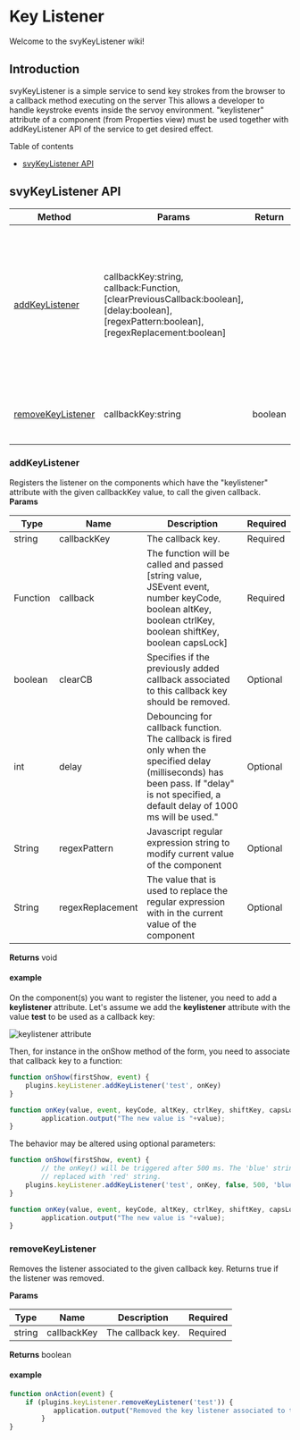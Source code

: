 # Key Listener

Welcome to the svyKeyListener wiki!

## Introduction

svyKeyListener is a simple service to send key strokes from the browser to a callback method executing on the server This allows a developer to handle keystroke events inside the servoy environment. "keylistener" attribute of a component (from Properties view) must be used together with addKeyListener API of the service to get desired effect.

Table of contents

* [svyKeyListener API](home-3.md#svykeylistener-api)

## svyKeyListener API

| Method                                           | Params                                                                                                                                          |  Return | Description                                                                                                                                  |
| ------------------------------------------------ | ----------------------------------------------------------------------------------------------------------------------------------------------- | :-----: | -------------------------------------------------------------------------------------------------------------------------------------------- |
| [addKeyListener](home-3.md#addkeylistener)       | callbackKey:string, callback:Function, \[clearPreviousCallback:boolean], \[delay:boolean], \[regexPattern:boolean], \[regexReplacement:boolean] |         | Registers the listener on the components which have the "keylistener" attribute with the given callbackKey value, to call the given callback |
| [removeKeyListener](home-3.md#removekeylistener) | callbackKey:string                                                                                                                              | boolean | Removes the listener associated to the given callback key                                                                                    |

### addKeyListener

Registers the listener on the components which have the "keylistener" attribute with the given callbackKey value, to call the given callback. **Params**

| Type     | Name             | Description                                                                                                                                                                                | Required |
| -------- | ---------------- | ------------------------------------------------------------------------------------------------------------------------------------------------------------------------------------------ | -------- |
| string   | callbackKey      | The callback key.                                                                                                                                                                          | Required |
| Function | callback         | The function will be called and passed \[string value, JSEvent event, number keyCode, boolean altKey, boolean ctrlKey, boolean shiftKey, boolean capsLock]                                 | Required |
| boolean  | clearCB          | Specifies if the previously added callback associated to this callback key should be removed.                                                                                              | Optional |
| int      | delay            | Debouncing for callback function. The callback is fired only when the specified delay (milliseconds) has been pass. If "delay" is not specified, a default delay of 1000 ms will be used." | Optional |
| String   | regexPattern     | Javascript regular expression string to modify current value of the component                                                                                                              | Optional |
| String   | regexReplacement | The value that is used to replace the regular expression with in the current value of the component                                                                                        | Optional |

**Returns** void

#### example

On the component(s) you want to register the listener, you need to add a **keylistener** attribute. Let's assume we add the **keylistener** attribute with the value **test** to be used as a callback key:

![keylistener attribute](../../../extensions/browser-plugins/svyKeyListener/images/keylistener\_attribute\_example.png)

Then, for instance in the onShow method of the form, you need to associate that callback key to a function:

```javascript
function onShow(firstShow, event) {
	plugins.keyListener.addKeyListener('test', onKey)
}

function onKey(value, event, keyCode, altKey, ctrlKey, shiftKey, capsLock){
        application.output("The new value is "+value);
}
```

The behavior may be altered using optional parameters:

```javascript
function onShow(firstShow, event) {
        // the onKey() will be triggered after 500 ms. The 'blue' string from the input value will be 
        // replaced with 'red' string.
	plugins.keyListener.addKeyListener('test', onKey, false, 500, 'blue', 'red');
}

function onKey(value, event, keyCode, altKey, ctrlKey, shiftKey, capsLock){
        application.output("The new value is "+value);
}
```

### removeKeyListener

Removes the listener associated to the given callback key. Returns true if the listener was removed.

**Params**

| Type   | Name        | Description       | Required |
| ------ | ----------- | ----------------- | -------- |
| string | callbackKey | The callback key. | Required |

**Returns** boolean

#### example

```javascript
function onAction(event) {
	if (plugins.keyListener.removeKeyListener('test')) {
           application.output("Removed the key listener associated to the callback key 'test'");
        }
}
```
